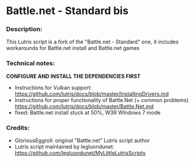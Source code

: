 # Battle.net - Standard bis
### Description:
This Lutris script is a fork of the "Battle.net - Standard" one, it includes workarounds for Battle.net install and Battle.net games
### Technical notes:
**CONFIGURE AND INSTALL THE DEPENDENCIES FIRST**
- Instructions for Vulkan support: https://github.com/lutris/docs/blob/master/InstallingDrivers.md
- Instructions for proper functionality of Battle.Net (+ common problems) https://github.com/lutris/docs/blob/master/Battle.Net.md
- fixed: Battle.net install stuck at 50%, W3R WIndows 7 mode
### Credits:
- GloriousEggroll: original "Battle.net" Lutris script author
- Lutris script maintained by legluondunet: https://github.com/legluondunet/MyLittleLutrisScripts
